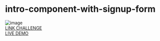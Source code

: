 # intro-component-with-signup-form
![image](https://github.com/JonathanManzanoDiaz/intro-component-with-signup-form/assets/43423216/cddf9d36-7f92-4386-8a0e-950fa4ef8c30)
<br>
[LINK CHALLENGE](https://www.frontendmentor.io/challenges/intro-component-with-signup-form-5cf91bd49edda32581d28fd1)
<br>
[LIVE DEMO](https://jonathanmanzanodiaz.github.io/frontendmentor/ALL-CHALLENGES/013-intro-component-with-signup-form/)
